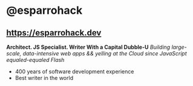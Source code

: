 # @esparrohack

## https://esparrohack.dev

**Architect. JS Specialist. Writer With a Capital Dubble-U**
*Building large-scale, data-intensive web apps && yelling at the Cloud since JavaScript equaled-equaled Flash*

* 400 years of software development experience
* Best writer in the world


<!---
esparrohack/esparrohack is a ✨ special ✨ repository because its `README.md` (this file) appears on your GitHub profile.
You can click the Preview link to take a look at your changes.
--->

